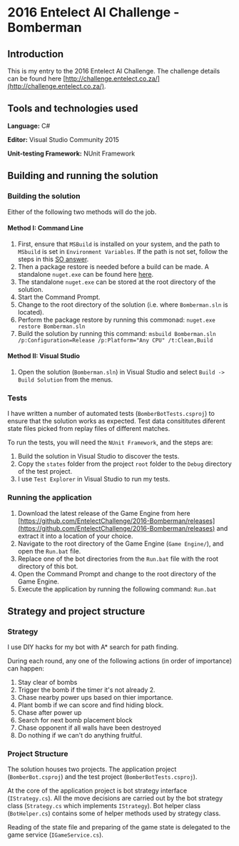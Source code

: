 # 2016 Entelect AI Challenge - Bomberman

## Introduction

This is my entry to the 2016 Entelect AI Challenge. The challenge details can be found here [http://challenge.entelect.co.za/](http://challenge.entelect.co.za/).

## Tools and technologies used

**Language:** C#

**Editor:** Visual Studio Community 2015

**Unit-testing Framework:** NUnit Framework 

## Building and running the solution

### Building the solution

Either of the following two methods will do the job.

#### Method I: Command Line

  1. First, ensure that `MSBuild` is installed on your system, and the path to `MSbuild` is set in `Environment Variables`. If the path is not set, follow the steps in this [SO answer](http://stackoverflow.com/a/12608705/852243).
  2. Then a package restore is needed before a build can be made. A standalone `nuget.exe` can be found here [here](http://docs.nuget.org/consume/Command-Line-Reference#Restore-command).
  3. The standalone `nuget.exe` can be stored at the root directory of the solution.
  4. Start the Command Prompt.
  5. Change to the root directory of the solution (i.e. where `Bomberman.sln` is located).
  6. Perform the package restore by running this commonad: `nuget.exe restore Bomberman.sln`
  7. Build the solution by running this command: `msbuild Bomberman.sln /p:Configuration=Release /p:Platform="Any CPU" /t:Clean,Build`

#### Method II: Visual Studio

   1. Open the solution (`Bomberman.sln`) in Visual Studio and select `Build -> Build Solution` from the menus.

### Tests

I have written a number of automated tests (`BomberBotTests.csproj`) to ensure that the solution works as expected. Test data consititutes diferent state files picked from replay files of different matches.

To run the tests, you will need the `NUnit Framework`, and the steps are:

  1. Build the solution in Visual Studio to discover the tests.
  2. Copy the `states` folder from the project `root` folder to the `Debug` directory of the test project.
  3. I use `Test Explorer` in Visual Studio to run my tests.
   
  
### Running the application

  1. Download the latest release of the Game Engine from here [https://github.com/EntelectChallenge/2016-Bomberman/releases](https://github.com/EntelectChallenge/2016-Bomberman/releases) and extract it into a location of your choice.
  2. Navigate to the root directory of the Game Engine (`Game Engine/`), and open the `Run.bat` file.
  3. Replace one of the bot directories from the `Run.bat` file with the root directory of this bot.
  2. Open the Command Prompt and change to the root directory of the Game Engine.
  3. Execute the application by running the following command: `Run.bat`

## Strategy and project structure 

### Strategy

I use DIY hacks for my bot with A* search for path finding.

During each round, any one of the following actions (in order of importance) can happen:

 1. Stay clear of bombs
 2. Trigger the bomb if the timer it's not already 2.
 3. Chase nearby power ups based on thier importance.
 4. Plant bomb if we can score and find hiding block.
 5. Chase after power up
 6. Search for next bomb placement block
 7. Chase opponent if all walls have been destroyed
 8. Do nothing if we can't do anything fruitful.
		   
### Project Structure

The solution houses two projects. The application project (`BomberBot.csproj`) and the test project (`BomberBotTests.csproj`).


At the core of the application project is bot strategy interface (`IStrategy.cs`). All the move decisions are carried out by the bot strategy class (`Strategy.cs` which implements `IStrategy`). Bot helper class (`BotHelper.cs`) contains some of helper methods used by strategy class.


Reading of the state file and preparing of the game state is delegated to the game service (`IGameService.cs`).

